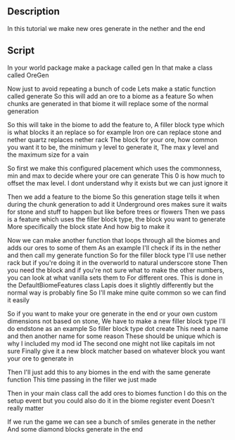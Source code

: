 ## Description

In this tutorial we make new ores generate in the nether and the end

## Script

In your world package make a package called gen 
In that make a class called OreGen

Now just to avoid repeating a bunch of code 
Lets make a static function called generate
So this will add an ore to a biome as a feature 
So when chunks are generated in that biome it will replace some of the normal generation

So this will take in the biome to add the feature to, 
A filler block type which is what blocks it an replace so for example 
Iron ore can replace stone and nether quartz replaces nether rack 
The block for your ore, how common you want it to be, the minimum y level to generate it,
The max y level and the maximum size for a vain 

So first we make this configured placement which uses the commonness, min and max to decide where your ore can generate
This 0 is how much to offset the max level. 
I dont understand why it exists but we can just ignore it

Then we add a feature to the biome 
So this generation stage tells it when during the chunk generation to add it
Underground ores makes sure it waits for stone and stuff to happen but like before trees or flowers
Then we pass is a feature which uses the filler block type, the block you want to generate
More specifically the block state 
And how big to make it

Now we can make another function that loops through all the biomes and adds our ores to some of them
As an example I'll check if its in the nether and then call my generate function 
So for the filler block type I'll use nether rack but if you're doing it in the overworld to natural underscore stone
Then you need the block and if you're not sure what to make the other numbers, you can look at what vanilla sets them to
For different ores. This is done in the DefaultBiomeFeatures class 
Lapis does it slightly differently but the normal way is probably fine
So I'll make mine quite common so we can find it easily 

So if you want to make your ore generate in the end or your own custom dimensions not based on stone,
We have to make a new filler block type
I'll do endstone as an example 
So filler block type dot create 
This need a name and then another name for some reason 
These should be unique which is why I included my mod id
The second one might not like capitals im not sure
Finally give it a new block matcher based on whatever block you want your ore to generate in

Then I'll just add this to any biomes in the end with the same generate function
This time passing in the filler we just made 

Then in your main class call the add ores to biomes function 
I do this on the setup event but you could also do it in the biome register event 
Doesn't really matter 

If we run the game we can see a bunch of smiles generate in the nether
And some diamond blocks generate in the end